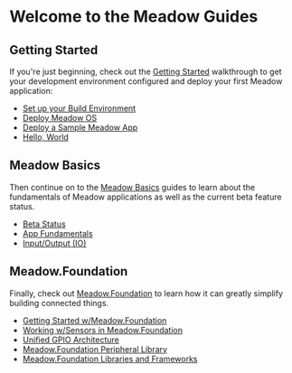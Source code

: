 # Welcome to the Meadow Guides

## Getting Started

If you're just beginning, check out the [Getting Started](/guides/Getting_Started/index.html) walkthrough to get your development environment configured and deploy your first Meadow application:

 * [Set up your Build Environment](/guides/Getting_Started/Setup/index.html)
 * [Deploy Meadow OS](/guides/Getting_Started/Deploying_Meadow/index.html)
 * [Deploy a Sample Meadow App](/guides/Getting_Started/Deployment/index.html)
 * [Hello, World](/guides/Getting_Started/Hello_World/index.html)

## Meadow Basics

Then continue on to the [Meadow Basics](/guides/Meadow_Basics/index.html) guides to learn about the fundamentals of Meadow applications as well as the current beta feature status.

 * [Beta Status](/guides/Meadow_Basics/Status/index.html)
 * [App Fundamentals](/guides/Meadow_Basics/Apps/index.html)
 * [Input/Output (IO)](/guides/Meadow_Basics/IO/index.html)

## Meadow.Foundation

Finally, check out [Meadow.Foundation](/guides/Meadow.Foundation/index.html) to learn how it can greatly simplify building connected things.

 * [Getting Started w/Meadow.Foundation](/guides/Meadow.Foundation/Getting_Started/index.html)
 * [Working w/Sensors in Meadow.Foundation](/guides/Meadow.Foundation/Working_w_Sensors/index.html)
 * [Unified GPIO Architecture](/guides/Meadow.Foundation/Unified_GPIO_Arch/index.html)
 * [Meadow.Foundation Peripheral Library](/guides/Meadow.Foundation/Peripherals/index.html)
 * [Meadow.Foundation Libraries and Frameworks](/guides/Meadow.Foundation/Libraries_and_Frameworks/index.html)
